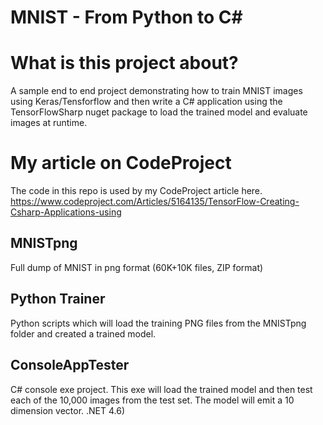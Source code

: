 # MNIST - From Python to C#

# What is this project about?
A sample end to end project demonstrating how to train MNIST images using Keras/Tensforflow and then write a C# application using the TensorFlowSharp nuget package to load the trained model and evaluate images at runtime.

# My article on CodeProject
The code in this repo is used by my CodeProject article here.
https://www.codeproject.com/Articles/5164135/TensorFlow-Creating-Csharp-Applications-using


## MNISTpng
Full dump of MNIST in png format (60K+10K files, ZIP format)

## Python Trainer
Python scripts which will load the training PNG files from the MNISTpng folder and created a trained model.

## ConsoleAppTester
C# console exe project. This exe will load the trained model and then test each of the 10,000 images from the test set. The model will emit a 10 dimension vector. .NET 4.6)



